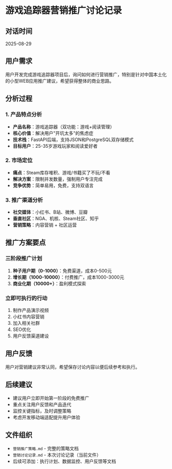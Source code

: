 # 游戏追踪器营销推广讨论记录

## 对话时间
2025-08-29

## 用户需求
用户开发完成游戏追踪器项目后，询问如何进行营销推广，特别是针对中国本土化的小型WEB应用推广建议，希望获得整体的商业思路。

## 分析过程

### 1. 产品特点分析
- **产品名称**：游戏追踪器（双功能：游戏+阅读管理）
- **核心价值**：解决用户"开坑太多"的焦虑症
- **技术栈**：FastAPI后端，支持JSON和PostgreSQL双存储模式
- **目标用户**：25-35岁游戏玩家和阅读爱好者

### 2. 市场定位
- **痛点**：Steam库存堆积、游戏/书籍买了不玩/不看
- **解决方案**：限制并发数量，强制用户专注完成
- **竞争优势**：简单易用，免费，支持双语言

### 3. 推广渠道分析
- **社交媒体**：小红书、B站、微博、豆瓣
- **垂直社区**：NGA、机核、Steam社区、知乎
- **营销策略**：内容营销 + 社区运营

## 推广方案要点

### 三阶段推广计划
1. **种子用户期（0-1000）**：免费渠道，成本0-500元
2. **增长期（1000-10000）**：付费推广，成本1000-3000元  
3. **商业化期（10000+）**：盈利模式探索

### 立即可执行的行动
1. 制作产品演示视频
2. 小红书内容营销
3. 加入相关社群
4. SEO优化
5. 用户反馈渠道建设

## 用户反馈
用户对营销建议非常认同，希望保存讨论内容以便后续参考和执行。

## 后续建议
- 建议用户立即开始第一阶段的免费推广
- 重点关注用户反馈和产品迭代
- 监控关键指标，及时调整策略
- 考虑开发移动端适配提升用户体验

## 文件组织
- `营销推广策略.md` - 完整的策略文档
- `营销讨论记录.md` - 本次讨论记录（当前文件）
- 后续可添加：执行计划、数据监控、用户反馈等文档